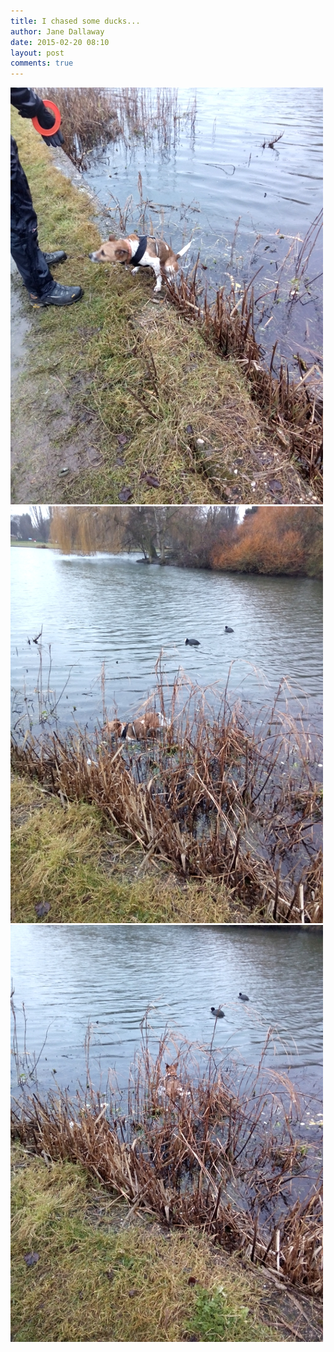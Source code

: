 ```yaml
---
title: I chased some ducks...
author: Jane Dallaway
date: 2015-02-20 08:10
layout: post
comments: true
---
```


<div><a href="/media/tp_IMG_20150219_120841.jpg"><img src="/media/tp_thumb_IMG_20150219_120841.jpg" width="500" height="667"/></a></div><div><a href="/media/tp_IMG_20150219_120833.jpg"><img src="/media/tp_thumb_IMG_20150219_120833.jpg" width="500" height="667"/></a></div><div><a href="/media/tp_IMG_20150219_120831.jpg"><img src="/media/tp_thumb_IMG_20150219_120831.jpg" width="500" height="667"/></a></div>


    
      